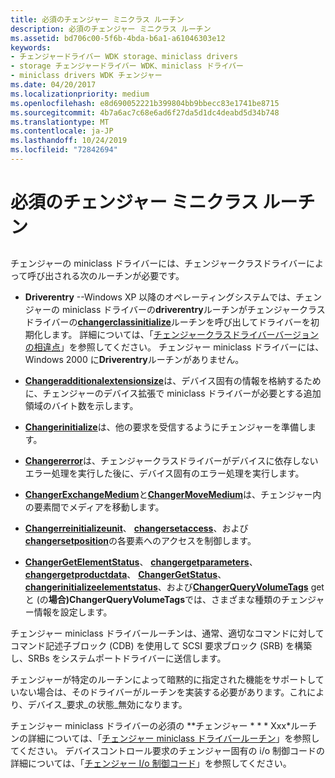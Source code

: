 ```yaml
---
title: 必須のチェンジャー ミニクラス ルーチン
description: 必須のチェンジャー ミニクラス ルーチン
ms.assetid: bd706c00-5f6b-4bda-b6a1-a61046303e12
keywords:
- チェンジャードライバー WDK storage、miniclass drivers
- storage チェンジャードライバー WDK、miniclass ドライバー
- miniclass drivers WDK チェンジャー
ms.date: 04/20/2017
ms.localizationpriority: medium
ms.openlocfilehash: e8d690052221b399804bb9bbecc83e1741be8715
ms.sourcegitcommit: 4b7a6ac7c68e6ad6f27da5d1dc4deabd5d34b748
ms.translationtype: MT
ms.contentlocale: ja-JP
ms.lasthandoff: 10/24/2019
ms.locfileid: "72842694"
---
```

# <a name="required-changer-miniclass-routines"></a>必須のチェンジャー ミニクラス ルーチン


## <span id="ddk_required_changer_miniclass_routines_kg"></span><span id="DDK_REQUIRED_CHANGER_MINICLASS_ROUTINES_KG"></span>


チェンジャーの miniclass ドライバーには、チェンジャークラスドライバーによって呼び出される次のルーチンが必要です。

-   **Driverentry** --Windows XP 以降のオペレーティングシステムでは、チェンジャーの miniclass ドライバーの**driverentry**ルーチンがチェンジャークラスドライバーの[**changerclassinitialize**](https://docs.microsoft.com/windows-hardware/drivers/ddi/mcd/nf-mcd-changerclassinitialize)ルーチンを呼び出してドライバーを初期化します。 詳細については、「[チェンジャークラスドライバーバージョンの相違点](differences-in-changer-class-driver-versions.md)」を参照してください。 チェンジャー miniclass ドライバーには、Windows 2000 に**Driverentry**ルーチンがありません。

-   [**Changeradditionalextensionsize**](https://docs.microsoft.com/windows-hardware/drivers/ddi/mcd/nf-mcd-changeradditionalextensionsize)は、デバイス固有の情報を格納するために、チェンジャーのデバイス拡張で miniclass ドライバーが必要とする追加領域のバイト数を示します。

-   [**Changerinitialize**](https://docs.microsoft.com/windows-hardware/drivers/ddi/mcd/nf-mcd-changerinitialize)は、他の要求を受信するようにチェンジャーを準備します。

-   [**Changererror**](https://docs.microsoft.com/windows-hardware/drivers/ddi/mcd/nf-mcd-changererror)は、チェンジャークラスドライバーがデバイスに依存しないエラー処理を実行した後に、デバイス固有のエラー処理を実行します。

-   [**ChangerExchangeMedium**](https://docs.microsoft.com/windows-hardware/drivers/ddi/mcd/nf-mcd-changerexchangemedium)と[**ChangerMoveMedium**](https://docs.microsoft.com/windows-hardware/drivers/ddi/mcd/nf-mcd-changermovemedium)は、チェンジャー内の要素間でメディアを移動します。

-   [**Changerreinitializeunit**](https://docs.microsoft.com/windows-hardware/drivers/ddi/mcd/nf-mcd-changerreinitializeunit)、 [**changersetaccess**](https://docs.microsoft.com/windows-hardware/drivers/ddi/mcd/nf-mcd-changersetaccess)、および[**changersetposition**](https://docs.microsoft.com/windows-hardware/drivers/ddi/mcd/nf-mcd-changersetposition)の各要素へのアクセスを制御します。

-   [**ChangerGetElementStatus**](https://docs.microsoft.com/windows-hardware/drivers/ddi/mcd/nf-mcd-changergetelementstatus)、 [**changergetparameters**](https://docs.microsoft.com/windows-hardware/drivers/ddi/mcd/nf-mcd-changergetparameters)、 [**changergetproductdata**](https://docs.microsoft.com/windows-hardware/drivers/ddi/mcd/nf-mcd-changergetproductdata)、 [**ChangerGetStatus**](https://docs.microsoft.com/windows-hardware/drivers/ddi/mcd/nf-mcd-changergetstatus)、 [**changerinitializeelementstatus**](https://docs.microsoft.com/windows-hardware/drivers/ddi/mcd/nf-mcd-changerinitializeelementstatus)、および[**ChangerQueryVolumeTags**](https://docs.microsoft.com/windows-hardware/drivers/ddi/mcd/nf-mcd-changerqueryvolumetags) get と (の**場合)ChangerQueryVolumeTags**では、さまざまな種類のチェンジャー情報を設定します。

チェンジャー miniclass ドライバールーチンは、通常、適切なコマンドに対してコマンド記述子ブロック (CDB) を使用して SCSI 要求ブロック (SRB) を構築し、SRBs をシステムポートドライバーに送信します。

チェンジャーが特定のルーチンによって暗黙的に指定された機能をサポートしていない場合は、そのドライバーがルーチンを実装する必要があります。これにより、デバイス\_要求\_の状態\_無効になります。

チェンジャー miniclass ドライバーの必須の **チェンジャー * * * Xxx*ルーチンの詳細については、「[チェンジャー miniclass ドライバールーチン](https://docs.microsoft.com/windows-hardware/drivers/ddi/index)」を参照してください。 デバイスコントロール要求のチェンジャー固有の i/o 制御コードの詳細については、「[チェンジャー I/o 制御コード](https://docs.microsoft.com/windows-hardware/drivers/ddi/index)」を参照してください。

 

 




